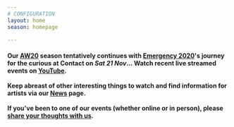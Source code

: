```yaml
---
# CONFIGURATION
layout: home
season: homepage

---
```

#### Our [AW20](/current/2020-autumnwinter) season tentatively continues with [Emergency 2020](/current/2020-emergency)'s journey for the curious at Contact on *Sat 21 Nov*… Watch recent live streamed events on <a href="http://bit.ly/YTwarnmcr" target="_blank">YouTube</a>.<br><br>Keep abreast of other interesting things to watch and find information for artists via our [News](/news) page.<br><br>If you've been to one of our events (whether online or in person), please <a href="http://bit.ly/warnmcrfeedback" target="_blank">share your thoughts with us</a>.
